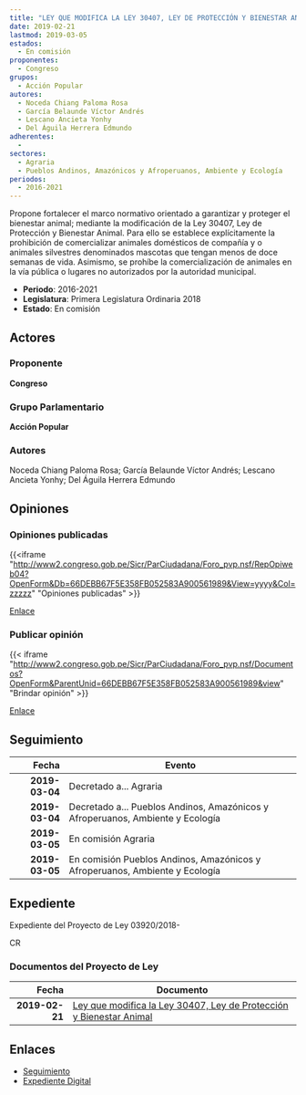 ```yaml
---
title: "LEY QUE MODIFICA LA LEY 30407, LEY DE PROTECCIÓN Y BIENESTAR ANIMAL"
date: 2019-02-21
lastmod: 2019-03-05
estados: 
  - En comisión
proponentes: 
  - Congreso
grupos: 
  - Acción Popular
autores: 
  - Noceda Chiang Paloma Rosa
  - García Belaunde Víctor Andrés
  - Lescano Ancieta Yonhy
  - Del Águila Herrera Edmundo
adherentes: 
  - 
sectores: 
  - Agraria
  - Pueblos Andinos, Amazónicos y Afroperuanos, Ambiente y Ecología
periodos: 
  - 2016-2021
---
```


Propone fortalecer el marco normativo orientado a garantizar y proteger el bienestar animal; mediante la modificación de la Ley 30407, Ley de Protección y Bienestar Animal. Para ello se establece explícitamente la prohibición de comercializar animales domésticos de compañía y o animales silvestres denominados mascotas que tengan menos de doce semanas de vida. Asimismo, se prohíbe la comercialización de animales en la vía pública o lugares no autorizados por la autoridad municipal.

- **Periodo**: 2016-2021
- **Legislatura**: Primera Legislatura Ordinaria 2018
- **Estado**: En comisión

## Actores

### Proponente

**Congreso**

### Grupo Parlamentario

**Acción Popular**

### Autores

Noceda Chiang Paloma Rosa; García Belaunde Víctor Andrés; Lescano Ancieta Yonhy; Del Águila Herrera Edmundo


## Opiniones

### Opiniones publicadas

{{<iframe "http://www2.congreso.gob.pe/Sicr/ParCiudadana/Foro_pvp.nsf/RepOpiweb04?OpenForm&Db=66DEBB67F5E358FB052583A900561989&View=yyyy&Col=zzzzz" "Opiniones publicadas" >}}

[Enlace](http://www2.congreso.gob.pe/Sicr/ParCiudadana/Foro_pvp.nsf/RepOpiweb04?OpenForm&Db=66DEBB67F5E358FB052583A900561989&View=yyyy&Col=zzzzz)
### Publicar opinión

{{< iframe "http://www2.congreso.gob.pe/Sicr/ParCiudadana/Foro_pvp.nsf/Documentos?OpenForm&ParentUnid=66DEBB67F5E358FB052583A900561989&view" "Brindar opinión" >}}

[Enlace](http://www2.congreso.gob.pe/Sicr/ParCiudadana/Foro_pvp.nsf/Documentos?OpenForm&ParentUnid=66DEBB67F5E358FB052583A900561989&view)

## Seguimiento

| Fecha | Evento |
|------:|--------|
| **2019-03-04** | Decretado a... Agraria|
| **2019-03-04** | Decretado a... Pueblos Andinos, Amazónicos y Afroperuanos, Ambiente y Ecología|
| **2019-03-05** | En comisión Agraria|
| **2019-03-05** | En comisión Pueblos Andinos, Amazónicos y Afroperuanos, Ambiente y Ecología|


## Expediente

Expediente del Proyecto de Ley 03920/2018-

CR


### Documentos del Proyecto de Ley

| Fecha | Documento |
|------:|--------|
| **2019-02-21** | [Ley que modifica la Ley 30407, Ley de Protección y Bienestar Animal](http://www.leyes.congreso.gob.pe/Documentos/2016_2021/Proyectos_de_Ley_y_de_Resoluciones_Legislativas/PL0392020190221.pdf) |

## Enlaces 

- [Seguimiento](http://www2.congreso.gob.pe/Sicr/TraDocEstProc/CLProLey2016.nsf/f7fff46988ca05b1052578e100829cc7/1520662fcec9fd41052583a8007cd056?OpenDocument)
- [Expediente Digital](http://www2.congreso.gob.pe/Sicr/TraDocEstProc/CLProLey2016.nsf/f7fff46988ca05b1052578e100829cc7/1520662fcec9fd41052583a8007cd056?OpenDocument&Click=05257FB7005EB655.eb71d0cf91d8294e05256cdf006b5706/$Body/0.1C6C)
